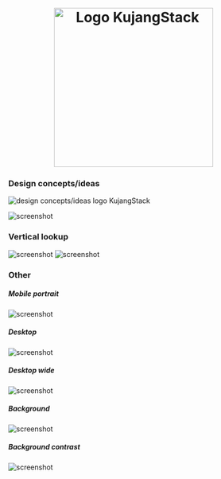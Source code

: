 <h1 align="center">
  <br>
  <a href="images/logo-kujangstack-vertical-lookup-light.png"><img src="images/logo-kujangstack-vertical-lookup-light.png" alt="Logo KujangStack" width="320"></a>
</h1>

### Design concepts/ideas
<img src="images/logo-design-concepts-ideas.png" alt="design concepts/ideas logo KujangStack">

![screenshot](images/logo-kujangstack.png)

### Vertical lookup
![screenshot](images/logo-kujangstack-vertical-lookup-light.png)
![screenshot](images/logo-kujangstack-vertical-lookup-dark.png)


### Other

##### Mobile portrait
![screenshot](images/kujangstack-desktop-wallpaper-mobile-portrait.png)

##### Desktop
![screenshot](images/kujangstack-desktop-wallpaper.png)

##### Desktop wide
![screenshot](images/kujangstack-desktop-wallpaper-widescreen.png)

##### Background
![screenshot](images/kujangstack-background.png)

##### Background contrast
![screenshot](images/kujangstack-background-contrast.png)